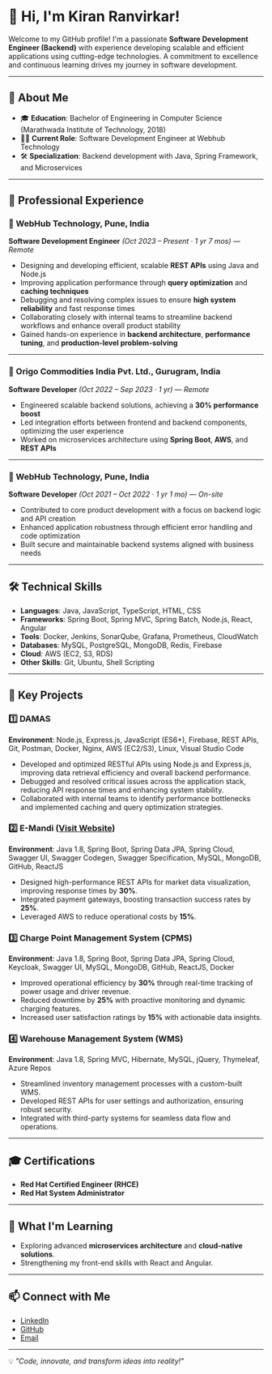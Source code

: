 # 👋 Hi, I'm Kiran Ranvirkar!  

Welcome to my GitHub profile! I'm a passionate **Software Development Engineer (Backend)** with experience developing scalable and efficient applications using cutting-edge technologies. A commitment to excellence and continuous learning drives my journey in software development.  

---

## 🌟 **About Me**  
- 🎓 **Education**: Bachelor of Engineering in Computer Science (Marathwada Institute of Technology, 2018)  
- 🧑‍💻 **Current Role**: Software Development Engineer at Webhub Technology  
- 🛠️ **Specialization**: Backend development with Java, Spring Framework, and Microservices  

---

## 💼 **Professional Experience**  

### 🏢 WebHub Technology, Pune, India  
**Software Development Engineer** *(Oct 2023 – Present · 1 yr 7 mos)* — *Remote*

- Designing and developing efficient, scalable **REST APIs** using Java and Node.js  
- Improving application performance through **query optimization** and **caching techniques**  
- Debugging and resolving complex issues to ensure **high system reliability** and fast response times  
- Collaborating closely with internal teams to streamline backend workflows and enhance overall product stability  
- Gained hands-on experience in **backend architecture**, **performance tuning**, and **production-level problem-solving**

---

### 🏢 Origo Commodities India Pvt. Ltd., Gurugram, India  
**Software Developer** *(Oct 2022 – Sep 2023 · 1 yr)* — *Remote*

- Engineered scalable backend solutions, achieving a **30% performance boost**  
- Led integration efforts between frontend and backend components, optimizing the user experience  
- Worked on microservices architecture using **Spring Boot**, **AWS**, and **REST APIs**

---

### 🏢 WebHub Technology, Pune, India  
**Software Developer** *(Oct 2021 – Oct 2022 · 1 yr 1 mo)* — *On-site*

- Contributed to core product development with a focus on backend logic and API creation  
- Enhanced application robustness through efficient error handling and code optimization  
- Built secure and maintainable backend systems aligned with business needs
---

## 🛠️ **Technical Skills**  
- **Languages**: Java, JavaScript, TypeScript, HTML, CSS  
- **Frameworks**: Spring Boot, Spring MVC, Spring Batch, Node.js, React, Angular  
- **Tools**: Docker, Jenkins, SonarQube, Grafana, Prometheus, CloudWatch  
- **Databases**: MySQL, PostgreSQL, MongoDB, Redis, Firebase  
- **Cloud**: AWS (EC2, S3, RDS)  
- **Other Skills**: Git, Ubuntu, Shell Scripting  

---

## 🔧 **Key Projects**  

### 1️⃣ **DAMAS**  
**Environment**: Node.js, Express.js, JavaScript (ES6+), Firebase, REST APIs, Git, Postman, Docker, Nginx, AWS (EC2/S3), Linux, Visual Studio Code  
- Developed and optimized RESTful APIs using Node.js and Express.js, improving data retrieval efficiency and overall backend performance.  
- Debugged and resolved critical issues across the application stack, reducing API response times and enhancing system stability.  
- Collaborated with internal teams to identify performance bottlenecks and implemented caching and query optimization strategies.  

### 2️⃣ **E-Mandi** ([Visit Website](https://origoemandi.com/))  
**Environment**: Java 1.8, Spring Boot, Spring Data JPA, Spring Cloud, Swagger UI, Swagger Codegen, Swagger Specification, MySQL, MongoDB, GitHub, ReactJS  
- Designed high-performance REST APIs for market data visualization, improving response times by **30%**.  
- Integrated payment gateways, boosting transaction success rates by **25%**.  
- Leveraged AWS to reduce operational costs by **15%**.  

### 3️⃣ **Charge Point Management System (CPMS)**  
**Environment**: Java 1.8, Spring Boot, Spring Data JPA, Spring Cloud, Keycloak, Swagger UI, MySQL, MongoDB, GitHub, ReactJS, Docker  
- Improved operational efficiency by **30%** through real-time tracking of power usage and driver revenue.  
- Reduced downtime by **25%** with proactive monitoring and dynamic charging features.  
- Increased user satisfaction ratings by **15%** with actionable data insights.  

### 4️⃣ **Warehouse Management System (WMS)**  
**Environment**: Java 1.8, Spring MVC, Hibernate, MySQL, jQuery, Thymeleaf, Azure Repos  
- Streamlined inventory management processes with a custom-built WMS.  
- Developed REST APIs for user settings and authorization, ensuring robust security.  
- Integrated with third-party systems for seamless data flow and operations.  
---

## 🎓 **Certifications**  
- **Red Hat Certified Engineer (RHCE)**  
- **Red Hat System Administrator**  

---

## 🌱 **What I'm Learning**  
- Exploring advanced **microservices architecture** and **cloud-native solutions**.  
- Strengthening my front-end skills with React and Angular.  

---

## 📫 **Connect with Me**  
- [LinkedIn](https://www.linkedin.com/in/kiran-ranvirkar-b92976288/)  
- [GitHub](https://github.com/yourusername)  
- [Email](mailto:kranvirkar0@gmail.com)  

---

💡 *"Code, innovate, and transform ideas into reality!"*
